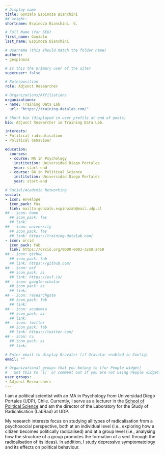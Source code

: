 ```yaml
---
# Display name
title: Gonzalo Espinoza Bianchini
## weight: 
shortname: Espinoza Bianchini, G.

# Full Name (for SEO)
first_name: Gonzalo
last_name: Espinoza Bianchini

# Username (this should match the folder name)
authors:
- gespinoza

# Is this the primary user of the site?
superuser: false

# Role/position
role: Adjunct Researcher

# Organizations/Affiliations
organizations:
- name: Training Data Lab
  url: "https://training-datalab.com/"

# Short bio (displayed in user profile at end of posts)
bio: Adjunct Researcher in Training Data Lab.

interests:
- Political radicalisation
- Political behaviour

education:
  courses:
  - course: MA in Psychology
    institution: Universidad Diego Portales
    year: start-end
  - course: BA in Political Science
    institution: Universidad Diego Portales
    year: start-end

# Social/Academic Networking
social:
- icon: envelope
  icon_pack: fas
  link: mailto:gonzalo.espinozab@mail.udp.cl
## - icon: home
  ## icon_pack: fas
  ## link: 
## - icon: university
  ## icon_pack: fas
  ## link: https://training-datalab.com/
- icon: orcid
  icon_pack: fab
  link: https://orcid.org/0000-0003-3288-2450
## - icon: github
  ## icon_pack: fab
  ## link: https://github.com/
## - icon: osf
  ## icon_pack: ai
  ## link: https://osf.io/
## - icon: google-scholar
  ## icon_pack: ai
  ## link: 
## - icon: researchgate
  ## icon_pack: fab
  ## link: 
## - icon: academia
  ## icon_pack: ai
  ## link: 
## - icon: twitter
  ## icon_pack: fab
  ## link: https://twitter.com/
## - icon: cv
  ## icon_pack: ai
  ## link: 

# Enter email to display Gravatar (if Gravatar enabled in Config)
email: ""

# Organizational groups that you belong to (for People widget)
#   Set this to `[]` or comment out if you are not using People widget.
user_groups:
- Adjunct Researchers
---
```


I am a political scientist with an MA in Psychology from Universidad Diego Portales (UDP), Chile. Currently, I serve as a lecturer in the [School of Political Science](https://cienciapolitica.udp.cl/) and am the director of the Laboratory for the Study of Radicalisation (LabRad) at UDP.

My research interests focus on studying all types of radicalisation from a psychosocial perspective, both at an individual level (i.e., exploring how a citizen becomes politically radicalised) and at a group level (i.e., analysing how the structure of a group promotes the formation of a sect through the radicalisation of its ideas). In addition, I study depressive symptomatology and its effects on political behaviour.